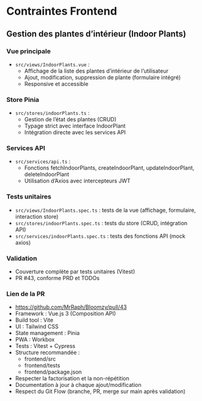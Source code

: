 # Contraintes Frontend

## Gestion des plantes d’intérieur (Indoor Plants)

### Vue principale
- `src/views/IndoorPlants.vue` :
  - Affichage de la liste des plantes d’intérieur de l’utilisateur
  - Ajout, modification, suppression de plante (formulaire intégré)
  - Responsive et accessible

### Store Pinia
- `src/stores/indoorPlants.ts` :
  - Gestion de l’état des plantes (CRUD)
  - Typage strict avec interface IndoorPlant
  - Intégration directe avec les services API

### Services API
- `src/services/api.ts` :
  - Fonctions fetchIndoorPlants, createIndoorPlant, updateIndoorPlant, deleteIndoorPlant
  - Utilisation d’Axios avec intercepteurs JWT

### Tests unitaires
- `src/views/IndoorPlants.spec.ts` : tests de la vue (affichage, formulaire, interaction store)
- `src/stores/indoorPlants.spec.ts` : tests du store (CRUD, intégration API)
- `src/services/indoorPlants.spec.ts` : tests des fonctions API (mock axios)

### Validation
- Couverture complète par tests unitaires (Vitest)
- PR #43, conforme PRD et TODOs

### Lien de la PR
- https://github.com/MrRaph/Bloomzy/pull/43
- Framework : Vue.js 3 (Composition API)
- Build tool : Vite
- UI : Tailwind CSS
- State management : Pinia
- PWA : Workbox
- Tests : Vitest + Cypress
- Structure recommandée :
  - frontend/src
  - frontend/tests
  - frontend/package.json
- Respecter la factorisation et la non-répétition
- Documentation à jour à chaque ajout/modification
- Respect du Git Flow (branche, PR, merge sur main après validation)
